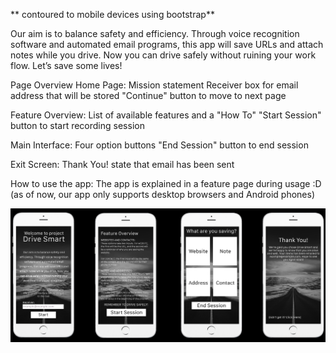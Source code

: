 ** contoured to mobile devices using bootstrap**

Our aim is to balance safety and efficiency. Through voice recognition software and automated email programs, this app will save URLs and attach notes while you drive. Now you can drive safely without ruining your work flow. Let’s save some lives!

Page Overview
Home Page: Mission statement Receiver box for email address that will be stored "Continue" button to move to next page

Feature Overview: List of available features and a "How To" "Start Session" button to start recording session

Main Interface: Four option buttons "End Session" button to end session

Exit Screen: Thank You! state that email has been sent

How to use the app: The app is explained in a feature page during usage :D (as of now, our app only supports desktop browsers and Android phones)

![Project Drive Smart](https://github.com/thenxtAI3/Drive_Smart/blob/master/Preview.jpg)
